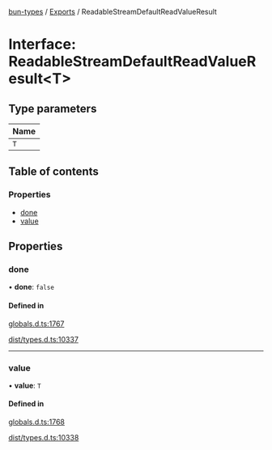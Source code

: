 [bun-types](https://github.com/oven-sh/bun-types/blob/master/api-docs/README.md) / [Exports](https://github.com/oven-sh/bun-types/blob/master/api-docs/modules.md) / ReadableStreamDefaultReadValueResult

# Interface: ReadableStreamDefaultReadValueResult<T\>

## Type parameters

| Name |
| :------ |
| `T` |

## Table of contents

### Properties

- [done](https://github.com/oven-sh/bun-types/blob/master/api-docs/interfaces/ReadableStreamDefaultReadValueResult.md#done)
- [value](https://github.com/oven-sh/bun-types/blob/master/api-docs/interfaces/ReadableStreamDefaultReadValueResult.md#value)

## Properties

### done

• **done**: ``false``

#### Defined in

[globals.d.ts:1767](https://github.com/valgaze/bun-types/blob/6f8dbf8/globals.d.ts#L1767)

[dist/types.d.ts:10337](https://github.com/valgaze/bun-types/blob/6f8dbf8/dist/types.d.ts#L10337)

___

### value

• **value**: `T`

#### Defined in

[globals.d.ts:1768](https://github.com/valgaze/bun-types/blob/6f8dbf8/globals.d.ts#L1768)

[dist/types.d.ts:10338](https://github.com/valgaze/bun-types/blob/6f8dbf8/dist/types.d.ts#L10338)
